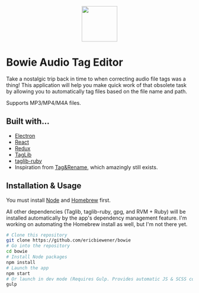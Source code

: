 <div align="center">
  <img src="http://i.imgur.com/Sro1k50.png" height="96">
</div>

# Bowie Audio Tag Editor

Take a nostalgic trip back in time to when correcting audio file tags was a thing! This application will help you make quick work of that obsolete task by allowing you to automatically tag files based on the file name and path.

Supports MP3/MP4/M4A files.

## Built with...
- [Electron](http://electron.atom.io/)
- [React](https://facebook.github.io/react/)
- [Redux](http://redux.js.org/)
- [TagLib](http://taglib.github.io/)
- [taglib-ruby](https://robinst.github.io/taglib-ruby/)
- Inspiration from [Tag&Rename](http://www.softpointer.com/tr.htm), which amazingly still exists.

## Installation & Usage
You must install [Node](https://nodejs.org/en/download/) and [Homebrew](http://brew.sh/) first.

All other dependencies (Taglib, taglib-ruby, gpg, and RVM + Ruby) will be installed automatically by the app's dependency management feature. I'm working on automating the Homebrew install as well, but I'm not there yet.

```bash
# Clone this repository
git clone https://github.com/ericbiewener/bowie
# Go into the repository
cd bowie
# Install Node packages
npm install
# Launch the app
npm start
# Or launch in dev mode (Requires Gulp. Provides automatic JS & SCSS compilation upon file changes, and streams changes via BrowserSync)
gulp
```
